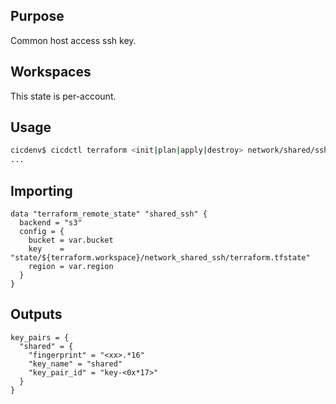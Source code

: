 ## Purpose
Common host access ssh key.

## Workspaces
This state is per-account.

## Usage
```bash
cicdenv$ cicdctl terraform <init|plan|apply|destroy> network/shared/ssh:${WORKSPACE}
...
```

## Importing
```hcl
data "terraform_remote_state" "shared_ssh" {
  backend = "s3"
  config = {
    bucket = var.bucket
    key    = "state/${terraform.workspace}/network_shared_ssh/terraform.tfstate"
    region = var.region
  }
}
```

## Outputs
```hcl
key_pairs = {
  "shared" = {
    "fingerprint" = "<xx>.*16"
    "key_name" = "shared"
    "key_pair_id" = "key-<0x*17>"
  }
}
```
